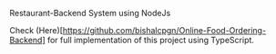 ﻿Restaurant-Backend System using NodeJs

 Check (Here)[https://github.com/bishalcpgn/Online-Food-Ordering-Backend] for full implementation of this project using TypeScript. 

